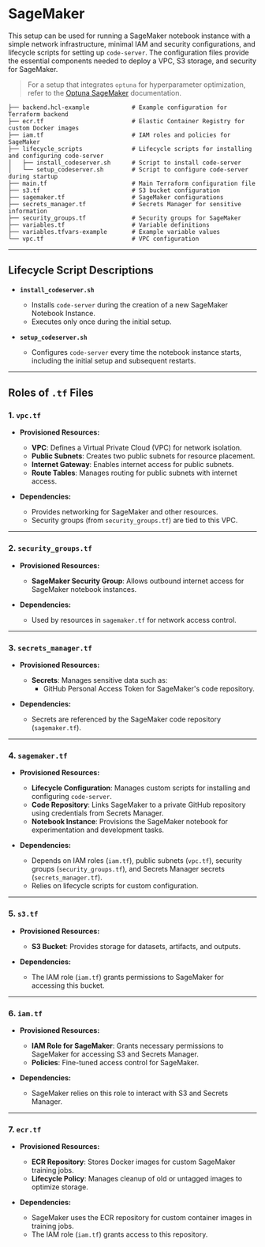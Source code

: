 # SageMaker

This setup can be used for running a SageMaker notebook instance with a simple network infrastructure, minimal IAM and security configurations, and lifecycle scripts for setting up `code-server`. The configuration files provide the essential components needed to deploy a VPC, S3 storage, and security for SageMaker.

> For a setup that integrates `optuna` for hyperparameter optimization, refer to the [Optuna SageMaker](optuna_sagemaker.md) documentation.

```
├── backend.hcl-example            # Example configuration for Terraform backend
├── ecr.tf                         # Elastic Container Registry for custom Docker images
├── iam.tf                         # IAM roles and policies for SageMaker
├── lifecycle_scripts              # Lifecycle scripts for installing and configuring code-server
│   ├── install_codeserver.sh      # Script to install code-server
│   └── setup_codeserver.sh        # Script to configure code-server during startup
├── main.tf                        # Main Terraform configuration file
├── s3.tf                          # S3 bucket configuration
├── sagemaker.tf                   # SageMaker configurations
├── secrets_manager.tf             # Secrets Manager for sensitive information
├── security_groups.tf             # Security groups for SageMaker
├── variables.tf                   # Variable definitions
├── variables.tfvars-example       # Example variable values
└── vpc.tf                         # VPC configuration
```

---

## Lifecycle Script Descriptions

- **`install_codeserver.sh`**
    - Installs `code-server` during the creation of a new SageMaker Notebook Instance.
    - Executes only once during the initial setup.

- **`setup_codeserver.sh`**
    - Configures `code-server` every time the notebook instance starts, including the initial setup and subsequent restarts.

---

## Roles of `.tf` Files

### 1. **`vpc.tf`**

- **Provisioned Resources:**
    - **VPC**: Defines a Virtual Private Cloud (VPC) for network isolation.
    - **Public Subnets**: Creates two public subnets for resource placement.
    - **Internet Gateway**: Enables internet access for public subnets.
    - **Route Tables**: Manages routing for public subnets with internet access.

- **Dependencies:**
    - Provides networking for SageMaker and other resources.
    - Security groups (from `security_groups.tf`) are tied to this VPC.

---

### 2. **`security_groups.tf`**

- **Provisioned Resources:**
    - **SageMaker Security Group**: Allows outbound internet access for SageMaker notebook instances.

- **Dependencies:**
    - Used by resources in `sagemaker.tf` for network access control.

---

### 3. **`secrets_manager.tf`**

- **Provisioned Resources:**
    - **Secrets**: Manages sensitive data such as:
        - GitHub Personal Access Token for SageMaker's code repository.

- **Dependencies:**
    - Secrets are referenced by the SageMaker code repository (`sagemaker.tf`).

---

### 4. **`sagemaker.tf`**

- **Provisioned Resources:**
    - **Lifecycle Configuration**: Manages custom scripts for installing and configuring `code-server`.
    - **Code Repository**: Links SageMaker to a private GitHub repository using credentials from Secrets Manager.
    - **Notebook Instance**: Provisions the SageMaker notebook for experimentation and development tasks.

- **Dependencies:**
    - Depends on IAM roles (`iam.tf`), public subnets (`vpc.tf`), security groups (`security_groups.tf`), and Secrets Manager secrets (`secrets_manager.tf`).
    - Relies on lifecycle scripts for custom configuration.

---

### 5. **`s3.tf`**

- **Provisioned Resources:**
    - **S3 Bucket**: Provides storage for datasets, artifacts, and outputs.

- **Dependencies:**
    - The IAM role (`iam.tf`) grants permissions to SageMaker for accessing this bucket.

---

### 6. **`iam.tf`**

- **Provisioned Resources:**
    - **IAM Role for SageMaker**: Grants necessary permissions to SageMaker for accessing S3 and Secrets Manager.
    - **Policies**: Fine-tuned access control for SageMaker.

- **Dependencies:**
    - SageMaker relies on this role to interact with S3 and Secrets Manager.

---

### 7. **`ecr.tf`**

- **Provisioned Resources:**
    - **ECR Repository**: Stores Docker images for custom SageMaker training jobs.
    - **Lifecycle Policy**: Manages cleanup of old or untagged images to optimize storage.

- **Dependencies:**
    - SageMaker uses the ECR repository for custom container images in training jobs.
    - The IAM role (`iam.tf`) grants access to this repository.

